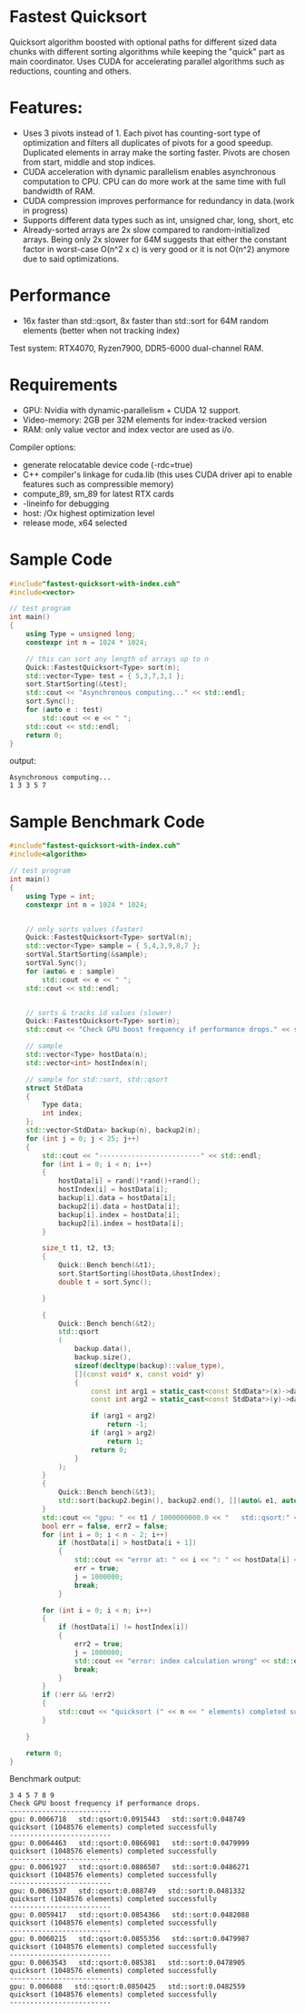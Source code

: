 # Fastest Quicksort

Quicksort algorithm boosted with optional paths for different sized data chunks with different sorting algorithms while keeping the "quick" part as main coordinator. Uses CUDA for accelerating parallel algorithms such as reductions, counting and others.


# Features:

- Uses 3 pivots instead of 1. Each pivot has counting-sort type of optimization and filters all duplicates of pivots for a good speedup. Duplicated elements in array make the sorting faster. Pivots are chosen from start, middle and stop indices.
- CUDA acceleration with dynamic parallelism enables asynchronous computation to CPU. CPU can do more work at the same time with full bandwidth of RAM.
- CUDA compression improves performance for redundancy in data.(work in progress)
- Supports different data types such as int, unsigned char, long, short, etc
- Already-sorted arrays are 2x slow compared to random-initialized arrays. Being only 2x slower for 64M suggests that either the constant factor in worst-case O(n^2 x c) is very good or it is not O(n^2) anymore due to said optimizations.

# Performance
- 16x faster than std::qsort, 8x faster than std::sort for 64M random elements (better when not tracking index)


Test system: RTX4070, Ryzen7900, DDR5-6000 dual-channel RAM.


# Requirements

- GPU: Nvidia with dynamic-parallelism + CUDA 12 support.
- Video-memory: 2GB per 32M elements for index-tracked version
- RAM: only value vector and index vector are used as i/o.

Compiler options: 

- generate relocatable device code (-rdc=true)
- C++ compiler's linkage for cuda.lib (this uses CUDA driver api to enable features such as compressible memory)
- compute_89, sm_89 for latest RTX cards
- -lineinfo for debugging
- host: /Ox highest optimization level
- release mode, x64 selected

  
# Sample Code

```C++
#include"fastest-quicksort-with-index.cuh"
#include<vector>

// test program
int main()
{
    using Type = unsigned long;
    constexpr int n = 1024 * 1024;

    // this can sort any length of arrays up to n
    Quick::FastestQuicksort<Type> sort(n);
    std::vector<Type> test = { 5,3,7,3,1 };
    sort.StartSorting(&test);
    std::cout << "Asynchronous computing..." << std::endl;
    sort.Sync();
    for (auto e : test)
        std::cout << e << " ";
    std::cout << std::endl;
    return 0;
}
```

output:
```
Asynchronous computing...
1 3 3 5 7
```

# Sample Benchmark Code

```C++
#include"fastest-quicksort-with-index.cuh" 
#include<algorithm>

// test program
int main()
{
    using Type = int;
    constexpr int n = 1024 * 1024;


    // only sorts values (faster)
    Quick::FastestQuicksort<Type> sortVal(n);
    std::vector<Type> sample = { 5,4,3,9,8,7 };
    sortVal.StartSorting(&sample);
    sortVal.Sync();
    for (auto& e : sample)
        std::cout << e << " ";
    std::cout << std::endl;


    // sorts & tracks id values (slower)
    Quick::FastestQuicksort<Type> sort(n);
    std::cout << "Check GPU boost frequency if performance drops." << std::endl;

    // sample
    std::vector<Type> hostData(n);
    std::vector<int> hostIndex(n);

    // sample for std::sort, std::qsort
    struct StdData
    {
        Type data;
        int index;
    };
    std::vector<StdData> backup(n), backup2(n);
    for (int j = 0; j < 25; j++)
    {
        std::cout << "-------------------------" << std::endl;
        for (int i = 0; i < n; i++)
        {
            hostData[i] = rand()*rand()+rand();
            hostIndex[i] = hostData[i];
            backup[i].data = hostData[i];
            backup2[i].data = hostData[i];
            backup[i].index = hostData[i];
            backup2[i].index = hostData[i];
        }

        size_t t1, t2, t3;
        {
            Quick::Bench bench(&t1);
            sort.StartSorting(&hostData,&hostIndex);
            double t = sort.Sync();

        }

        {
            Quick::Bench bench(&t2);
            std::qsort
            (
                backup.data(),
                backup.size(),
                sizeof(decltype(backup)::value_type),
                [](const void* x, const void* y)
                {
                    const int arg1 = static_cast<const StdData*>(x)->data;
                    const int arg2 = static_cast<const StdData*>(y)->data;

                    if (arg1 < arg2)
                        return -1;
                    if (arg1 > arg2)
                        return 1;
                    return 0;
                }
            );
        }
        {
            Quick::Bench bench(&t3);
            std::sort(backup2.begin(), backup2.end(), [](auto& e1, auto& e2) { return e1.data < e2.data; });
        }
        std::cout << "gpu: " << t1 / 1000000000.0 << "   std::qsort:" << t2 / 1000000000.0 << "   std::sort:" << t3 / 1000000000.0 << std::endl;
        bool err = false, err2 = false;
        for (int i = 0; i < n - 2; i++)
            if (hostData[i] > hostData[i + 1])
            {
                std::cout << "error at: " << i << ": " << hostData[i] << " " << hostData[i + 1] << " " << hostData[i + 2] << std::endl;
                err = true;
                j = 1000000;
                break;
            }

        for (int i = 0; i < n; i++)
        {
            if (hostData[i] != hostIndex[i])
            {
                err2 = true;
                j = 1000000;
                std::cout << "error: index calculation wrong" << std::endl;
                break;
            }
        }
        if (!err && !err2)
        {
            std::cout << "quicksort (" << n << " elements) completed successfully " << std::endl;
        }

    }

    return 0;
}
```


Benchmark output:
```
3 4 5 7 8 9
Check GPU boost frequency if performance drops.
-------------------------
gpu: 0.0066718   std::qsort:0.0915443   std::sort:0.048749
quicksort (1048576 elements) completed successfully
-------------------------
gpu: 0.0064463   std::qsort:0.0866981   std::sort:0.0479999
quicksort (1048576 elements) completed successfully
-------------------------
gpu: 0.0061927   std::qsort:0.0886507   std::sort:0.0486271
quicksort (1048576 elements) completed successfully
-------------------------
gpu: 0.0063537   std::qsort:0.088749   std::sort:0.0481332
quicksort (1048576 elements) completed successfully
-------------------------
gpu: 0.0059417   std::qsort:0.0854366   std::sort:0.0482088
quicksort (1048576 elements) completed successfully
-------------------------
gpu: 0.0060215   std::qsort:0.0855356   std::sort:0.0479987
quicksort (1048576 elements) completed successfully
-------------------------
gpu: 0.0063543   std::qsort:0.085381   std::sort:0.0478905
quicksort (1048576 elements) completed successfully
-------------------------
gpu: 0.006088   std::qsort:0.0850425   std::sort:0.0482559
quicksort (1048576 elements) completed successfully
-------------------------
```
